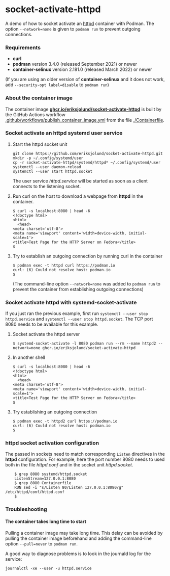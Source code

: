 # socket-activate-httpd

A demo of how to socket activate an [httpd](https://httpd.apache.org) container with Podman. The option `--network=none` is given to `podman run` to prevent
outgoing connections.

### Requirements

* __curl__
* __podman__  version 3.4.0 (released September 2021) or newer
* __container-selinux__ version 2.181.0 (released March 2022) or newer

(If you are using an older version of __container-selinux__ and it does not work, add `--security-opt label=disable` to `podman run`)

### About the container image

The container image [__ghcr.io/eriksjolund/socket-activate-httpd__](https://github.com/eriksjolund/socket-activate-httpd/pkgs/container/socket-activate-httpd)
is built by the GitHub Actions workflow [.github/workflows/publish_container_image.yml](.github/workflows/publish_container_image.yml)
from the file [./Containerfile](./Containerfile).

### Socket activate an httpd systemd user service

1. Start the httpd socket unit
    ```
    git clone https://github.com/eriksjolund/socket-activate-httpd.git
    mkdir -p ~/.config/systemd/user
    cp -r socket-activate-httpd/systemd/httpd* ~/.config/systemd/user
    systemctl --user daemon-reload
    systemctl --user start httpd.socket
    ```
    The user service _httpd.service_ will be started as soon as a client connects to the listening socket.

2. Run curl on the host to download a webpage from  __httpd__ in the container.
    ```
    $ curl -s localhost:8080 | head -6
    <!doctype html>
    <html>
      <head>
	<meta charset='utf-8'>
	<meta name='viewport' content='width=device-width, initial-scale=1'>
	<title>Test Page for the HTTP Server on Fedora</title>
    $
    ```

3. Try to establish an outgoing connection by running curl in the container
    ```
    $ podman exec -t httpd curl https://podman.io
    curl: (6) Could not resolve host: podman.io
    $
    ```
    (The command-line option `--network=none` was added to `podman run` to prevent the container from establishing outgoing connections)

### Socket activate httpd with systemd-socket-activate

If you just ran the previous example, first run `systemctl --user stop httpd.service` and `systemctl --user stop httpd.socket`. The TCP port 8080 needs to be available for this example.

1. Socket activate the httpd server
    ```
    $ systemd-socket-activate -l 8080 podman run --rm --name httpd2 --network=none ghcr.io/eriksjolund/socket-activate-httpd
    ```

2. In another shell
    ```
    $ curl -s localhost:8080 | head -6
    <!doctype html>
    <html>
      <head>
	<meta charset='utf-8'>
	<meta name='viewport' content='width=device-width, initial-scale=1'>
	<title>Test Page for the HTTP Server on Fedora</title>
    $
    ```

3. Try establishing an outgoing connection
    ```
    $ podman exec -t httpd2 curl https://podman.io
    curl: (6) Could not resolve host: podman.io
    $
    ```

### httpd socket activation configuration

The passed in sockets need to match corresponding `Listen` directives in the __httpd__ configuration.
For example, here the port number 8080 needs to used both in the file _httpd.conf_ and in the socket unit _httpd.socket_.

```
    $ grep 8080 systemd/httpd.socket
    ListenStream=127.0.0.1:8080
    $ grep 8080 Containerfile
    RUN sed -i "s/Listen 80/Listen 127.0.0.1:8080/g" /etc/httpd/conf/httpd.conf
    $
```

### Troubleshooting

#### The container takes long time to start

Pulling a container image may take long time. This delay can be avoided by pulling the container
image beforehand and adding the command-line option `--pull=never` to `podman run`.

A good way to diagnose problems is to look in the journald log for the service:

```
journalctl -xe --user -u httpd.service
```
